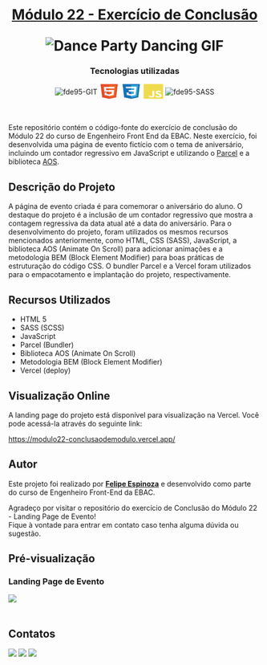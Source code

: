 <h1 align="center">
  <p align="center"><a href="https://modulo22-conclusaodemodulo.vercel.app/">Módulo 22 - Exercício de Conclusão</a></p>
 <img width="600" src="https://media.giphy.com/media/blSTtZehjAZ8I/giphy.gif" alt="Dance Party Dancing GIF">
</h1>
<div style="display: inline_block">
  <div align="center">
   <h3>Tecnologias utilizadas</h3>
  <img align="center" alt="fde95-GIT" height="30" width="40" src="https://cdn.jsdelivr.net/gh/devicons/devicon/icons/git/git-original.svg">
  <img align="center" alt="fde95-HTML" height="30" width="40" src="https://raw.githubusercontent.com/devicons/devicon/master/icons/html5/html5-original.svg">
  <img align="center" alt="fde95-CSS" height="30" width="40" src="https://raw.githubusercontent.com/devicons/devicon/master/icons/css3/css3-original.svg">
  <img align="center" alt="fde95-JS" height="30" width="40" src="https://raw.githubusercontent.com/devicons/devicon/master/icons/javascript/javascript-plain.svg">
  <img align="center" alt="fde95-SASS" height="30" width="40" src="https://cdn.jsdelivr.net/gh/devicons/devicon/icons/sass/sass-original.svg">
</div>
<br>
<br>

   <p>Este repositório contém o código-fonte do exercício de conclusão do Módulo 22 do curso de Engenheiro Front End da EBAC. Neste exercício, foi desenvolvida uma página de evento fictício com o tema de aniversário, incluindo um contador regressivo em JavaScript e utilizando o <a href="https://parceljs.org/">Parcel</a> e a biblioteca <a href="https://michalsnik.github.io/aos/">AOS</a>.</p>

   <h2>Descrição do Projeto</h2>

   <p>A página de evento criada é para comemorar o aniversário do aluno. O destaque do projeto é a inclusão de um contador regressivo que mostra a contagem regressiva da data atual até a data do aniversário. Para o desenvolvimento do projeto, foram utilizados os mesmos recursos mencionados anteriormente, como HTML, CSS (SASS), JavaScript, a biblioteca AOS (Animate On Scroll) para adicionar animações e a metodologia BEM (Block Element Modifier) para boas práticas de estruturação do código CSS. O bundler Parcel e a Vercel foram utilizados para o empacotamento e implantação do projeto, respectivamente.</p>


   <h2>Recursos Utilizados</h2>
  <ul>
    <li>HTML 5</li>
    <li>SASS (SCSS)</li>
    <li>JavaScript</li>
    <li>Parcel (Bundler)</li>
    <li>Biblioteca AOS (Animate On Scroll)</li>
    <li>Metodologia BEM (Block Element Modifier)</li>
    <li>Vercel (deploy)</li>
  </ul>
  
  <h2>Visualização Online</h2>
  <p>A landing page do projeto está disponível para visualização na Vercel. Você pode acessá-la através do seguinte link:</p>
  
https://modulo22-conclusaodemodulo.vercel.app/

   <h2>Autor</h2>

   <p>Este projeto foi realizado por <a href="https://linktr.ee/fde95" target="_blank"><b>Felipe Espinoza</b></a> e desenvolvido como parte do curso de Engenheiro Front-End da EBAC.</p>
   <p>Agradeço por visitar o repositório do exercício de Conclusão do Módulo 22 - Landing Page de Evento! 
     <br>Fique à vontade para entrar em contato caso tenha alguma dúvida ou sugestão.</p>

  
 <h2>
    Pré-visualização
 </h2>
  <h3>Landing Page de Evento</h3>
  <img width="800" src="https://github.com/fde95/modulo22Conclusao/assets/123211425/d90da479-9017-4490-8991-db4501c5fe29">

<br>
<br>

<h2>Contatos</h2>
<div style="display: inline_block">
 <a href="https://instagram.com/fde.95" target="_blank"><img src="https://img.shields.io/badge/Instagram-E4405F?style=for-the-badge&logo=instagram&logoColor=white" target="_blank"></a>
 <a href = "mailto:fdespinoza95@gmail.com"><img src="https://img.shields.io/badge/Gmail-D14836?style=for-the-badge&logo=gmail&logoColor=white" target="_blank"></a>
 <a href="https://www.linkedin.com/in/fde95" target="_blank"><img src="https://img.shields.io/badge/LinkedIn-0077B5?style=for-the-badge&logo=linkedin&logoColor=white" target="_blank"></a> 
</div>
